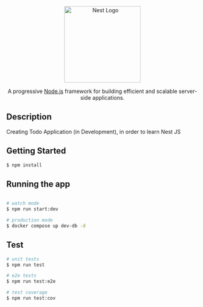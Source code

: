 <p align="center">
  <a href="http://nestjs.com/" target="blank"><img src="https://nestjs.com/img/logo-small.svg" width="200" alt="Nest Logo" /></a>
</p>

[circleci-image]: https://img.shields.io/circleci/build/github/nestjs/nest/master?token=abc123def456
[circleci-url]: https://circleci.com/gh/nestjs/nest

  <p align="center">A progressive <a href="http://nodejs.org" target="_blank">Node.js</a> framework for building efficient and scalable server-side applications.</p>

## Description

Creating Todo Application (in Development), in order to learn Nest JS

## Getting Started

```bash
$ npm install
```

## Running the app

```bash

# watch mode
$ npm run start:dev

# production mode
$ docker compose up dev-db -d
```

## Test

```bash
# unit tests
$ npm run test

# e2e tests
$ npm run test:e2e

# test coverage
$ npm run test:cov
```

